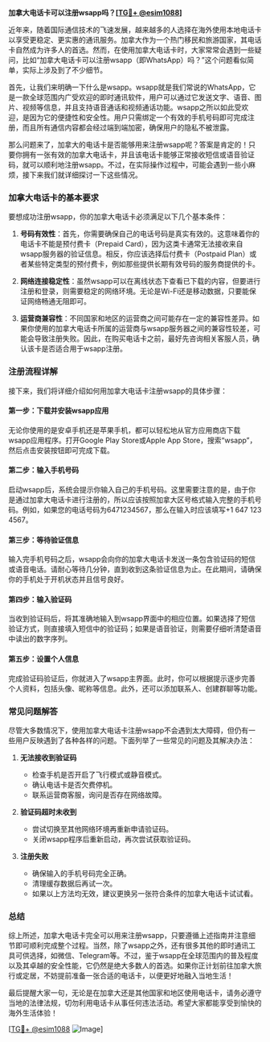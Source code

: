 **加拿大电话卡可以注册wsapp吗？[[TG💪+ @esim1088](https://t.me/s/esim1088)]**

近年来，随着国际通信技术的飞速发展，越来越多的人选择在海外使用本地电话卡以享受更稳定、更实惠的通讯服务。加拿大作为一个热门移民和旅游国家，其电话卡自然成为许多人的首选。然而，在使用加拿大电话卡时，大家常常会遇到一些疑问，比如“加拿大电话卡可以注册wsapp（即WhatsApp）吗？”这个问题看似简单，实际上涉及到了不少细节。

首先，让我们来明确一下什么是wsapp。wsapp就是我们常说的WhatsApp，它是一款全球范围内广受欢迎的即时通讯软件，用户可以通过它发送文字、语音、图片、视频等信息，并且支持语音通话和视频通话功能。wsapp之所以如此受欢迎，是因为它的便捷性和安全性。用户只需绑定一个有效的手机号码即可完成注册，而且所有通信内容都会经过端到端加密，确保用户的隐私不被泄露。

那么问题来了，加拿大的电话卡是否能够用来注册wsapp呢？答案是肯定的！只要你拥有一张有效的加拿大电话卡，并且该电话卡能够正常接收短信或语音验证码，就可以顺利地注册wsapp。不过，在实际操作过程中，可能会遇到一些小麻烦，接下来我们就详细探讨一下这些情况。

### 加拿大电话卡的基本要求

要想成功注册wsapp，你的加拿大电话卡必须满足以下几个基本条件：

1. **号码有效性**：首先，你需要确保自己的电话号码是真实有效的。这意味着你的电话卡不能是预付费卡（Prepaid Card），因为这类卡通常无法接收来自wsapp服务器的验证信息。相反，你应该选择后付费卡（Postpaid Plan）或者某些特定类型的预付费卡，例如那些提供长期有效号码的服务商提供的卡。

2. **网络连接稳定性**：虽然wsapp可以在离线状态下查看已下载的内容，但要进行注册和登录，则需要稳定的网络环境。无论是Wi-Fi还是移动数据，只要能保证网络畅通无阻即可。

3. **运营商兼容性**：不同国家和地区的运营商之间可能存在一定的兼容性差异。如果你使用的加拿大电话卡所属的运营商与wsapp服务器之间的兼容性较差，可能会导致注册失败。因此，在购买电话卡之前，最好先咨询相关客服人员，确认该卡是否适合用于wsapp注册。

### 注册流程详解

接下来，我们将详细介绍如何用加拿大电话卡注册wsapp的具体步骤：

#### 第一步：下载并安装wsapp应用
无论你使用的是安卓手机还是苹果手机，都可以轻松地从官方应用商店下载wsapp应用程序。打开Google Play Store或Apple App Store，搜索“wsapp”，然后点击安装按钮即可完成下载。

#### 第二步：输入手机号码
启动wsapp后，系统会提示你输入自己的手机号码。这里需要注意的是，由于你是通过加拿大电话卡进行注册的，所以应该按照加拿大区号格式输入完整的手机号码。例如，如果您的电话号码为6471234567，那么在输入时应该填写+1 647 123 4567。

#### 第三步：等待验证信息
输入完手机号码之后，wsapp会向你的加拿大电话卡发送一条包含验证码的短信或语音电话。请耐心等待几分钟，直到收到这条验证信息为止。在此期间，请确保你的手机处于开机状态并且信号良好。

#### 第四步：输入验证码
当收到验证码后，将其准确地输入到wsapp界面中的相应位置。如果选择了短信验证方式，则直接填入短信中的验证码；如果是语音验证，则需要仔细听清楚语音中读出的数字序列。

#### 第五步：设置个人信息
完成验证码验证后，你就进入了wsapp主界面。此时，你可以根据提示逐步完善个人资料，包括头像、昵称等信息。此外，还可以添加联系人、创建群聊等功能。

### 常见问题解答

尽管大多数情况下，使用加拿大电话卡注册wsapp不会遇到太大障碍，但仍有一些用户反映遇到了各种各样的问题。下面列举了一些常见的问题及其解决办法：

1. **无法接收到验证码**
   - 检查手机是否开启了飞行模式或静音模式。
   - 确认电话卡是否欠费停机。
   - 联系运营商客服，询问是否存在网络故障。

2. **验证码超时未收到**
   - 尝试切换至其他网络环境再重新申请验证码。
   - 关闭wsapp程序后重新启动，再次尝试获取验证码。

3. **注册失败**
   - 确保输入的手机号码完全正确。
   - 清理缓存数据后再试一次。
   - 如果以上方法均无效，建议更换另一张符合条件的加拿大电话卡试试看。

### 总结

综上所述，加拿大电话卡完全可以用来注册wsapp，只要遵循上述指南并注意细节即可顺利完成整个过程。当然，除了wsapp之外，还有很多其他的即时通讯工具可供选择，如微信、Telegram等。不过，鉴于wsapp在全球范围内的普及程度以及其卓越的安全性能，它仍然是绝大多数人的首选。如果你正计划前往加拿大旅行或定居，不妨提前准备一张合适的电话卡，以便更好地融入当地生活！

最后提醒大家一句，无论是在加拿大还是其他国家和地区使用电话卡，请务必遵守当地的法律法规，切勿利用电话卡从事任何违法活动。希望大家都能享受到愉快的海外生活体验！

[[TG💪+ @esim1088](https://t.me/s/esim1088) ![Image](https://i.postimg.cc/4NQfJmqS/Snipaste-2025-05-13-00-14-12.png)]